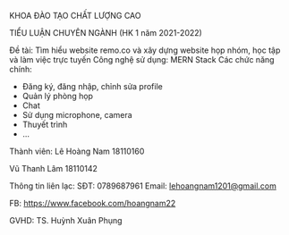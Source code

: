 KHOA ĐÀO TẠO CHẤT LƯỢNG CAO

TIỂU LUẬN CHUYÊN NGÀNH (HK 1 năm 2021-2022)

Đề tài: Tìm hiểu website remo.co và xây dựng website họp nhóm, học tập và làm việc trực tuyến
Công nghệ sử dụng: MERN Stack
Các chức năng chính:
  - Đăng ký, đăng nhập, chỉnh sửa profile
  - Quản lý phòng họp
  - Chat
  - Sử dụng microphone, camera
  - Thuyết trình
  - ...


Thành viên:
  Lê Hoàng Nam 18110160
  
  Vũ Thanh Lâm 18110142
  
Thông tin liên lạc:
  SĐT: 0789687961
  Email: lehoangnam1201@gmail.com
  
  FB: https://www.facebook.com/hoangnam22
  
GVHD: TS. Huỳnh Xuân Phụng

